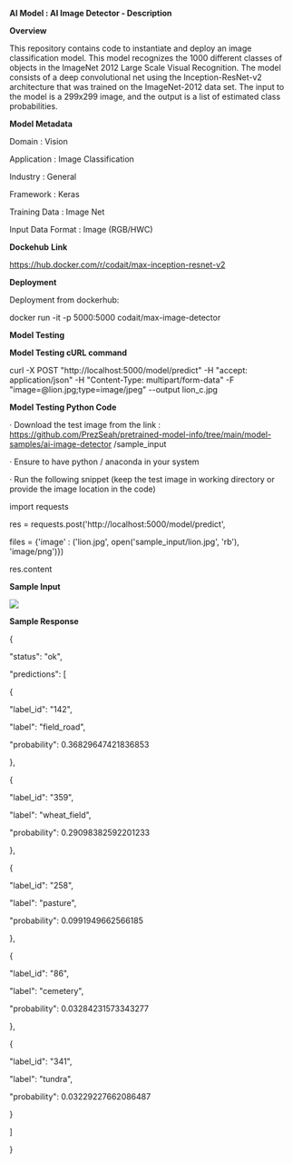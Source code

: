 
**AI Model : AI Image Detector - Description**

**Overview**

This repository contains code to instantiate and deploy an image classification model. This model recognizes the 1000 different classes of objects in the ImageNet 2012 Large Scale Visual Recognition. The model consists of a deep convolutional net using the Inception-ResNet-v2 architecture that was trained on the ImageNet-2012 data set. The input to the model is a 299x299 image, and the output is a list of estimated class probabilities.

**Model Metadata**

Domain : Vision

Application : Image Classification

Industry : General

Framework : Keras

Training Data : Image Net

Input Data Format : Image (RGB/HWC)

**Dockehub** **Link**

https://hub.docker.com/r/codait/max-inception-resnet-v2

**Deployment**

Deployment from dockerhub:

docker run -it -p 5000:5000 codait/max-image-detector

**Model Testing**

**Model Testing cURL command**

curl -X POST "http://localhost:5000/model/predict" -H "accept: application/json" -H "Content-Type: multipart/form-data" -F "image=@lion.jpg;type\=image/jpeg" --output lion\_c.jpg

**Model Testing Python Code**

· Download the test image from the link :  
https://github.com/PrezSeah/pretrained-model-info/tree/main/model-samples/ai-image-detector /sample\_input

· Ensure to have python / anaconda in your system

· Run the following snippet (keep the test image in working directory or provide the image location in the code)

import requests

res = requests.post('http://localhost:5000/model/predict', 

 files = {'image' : ('lion.jpg', open('sample\_input/lion.jpg', 'rb'), 'image/png')})

res.content  

**Sample Input**

![](https://github.com/PrezSeah/pretrained-model-info/raw/main/model-samples/ai-image-detector/ai-image-detector-description_files/image006.jpg)

**Sample Response**

{

 "status": "ok",

 "predictions": \[

 {

 "label\_id": "142",

 "label": "field\_road",

 "probability": 0.36829647421836853

 },

 {

 "label\_id": "359",

 "label": "wheat\_field",

 "probability": 0.29098382592201233

 },

 {

 "label\_id": "258",

 "label": "pasture",

 "probability": 0.0991949662566185

 },

 {

 "label\_id": "86",

 "label": "cemetery",

 "probability": 0.03284231573343277

 },

 {

 "label\_id": "341",

 "label": "tundra",

 "probability": 0.03229227662086487

 }

 \]

}
